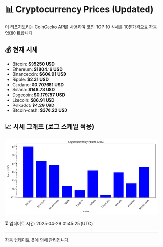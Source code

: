 
# 📊 Cryptocurrency Prices (Updated)

이 리포지토리는 CoinGecko API를 사용하여 코인 TOP 10 시세를 10분가격으로 자동 업데이트합니다.

## 💰 현재 시세
- Bitcoin: **$95250 USD**
- Ethereum: **$1804.16 USD**
- Binancecoin: **$606.91 USD**
- Ripple: **$2.31 USD**
- Cardano: **$0.707661 USD**
- Solana: **$148.73 USD**
- Dogecoin: **$0.179757 USD**
- Litecoin: **$86.91 USD**
- Polkadot: **$4.29 USD**
- Bitcoin-cash: **$370.22 USD**

## 📈 시세 그래프 (로그 스케일 적용)
![Crypto Prices](crypto_prices.png)

⏳ 업데이트 시간: 2025-04-29 01:45:25 (UTC)

---
자동 업데이트 봇에 의해 관리됩니다.

